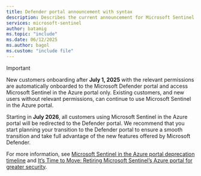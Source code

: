 ```yaml
---
title: Defender portal announcement with syntax
description: Describes the current announcement for Microsoft Sentinel in the Defender portal in an admon format.
services: microsoft-sentinel
author: batamig
ms.topic: "include"
ms.date: 06/12/2025
ms.author: bagol
ms.custom: "include file"
---
```


> [!IMPORTANT]
>New customers onboarding after **July 1, 2025** with the relevant permissions are automatically onboarded to the Microsoft Defender portal and access Microsoft Sentinel in the Azure portal only. Existing customers, and new users without relevant permissions, can continue to use Microsoft Sentinel in the Azure portal.
>
> Starting in **July 2026**, all customers using Microsoft Sentinel in the Azure portal will be redirected to the Defender portal. We recommend that you start planning your transition to the Defender portal to ensure a smooth transition and take full advantage of the new features offered by Microsoft Defender.
>
> For more information, see [Microsoft Sentinel in the Azure portal deprecation timeline](../overview.md#microsoft-sentinel-in-the-azure-portal-deprecation-timeline) and [It’s Time to Move: Retiring Microsoft Sentinel’s Azure portal for greater security](https://aka.ms/time-to-move-to-defender).
